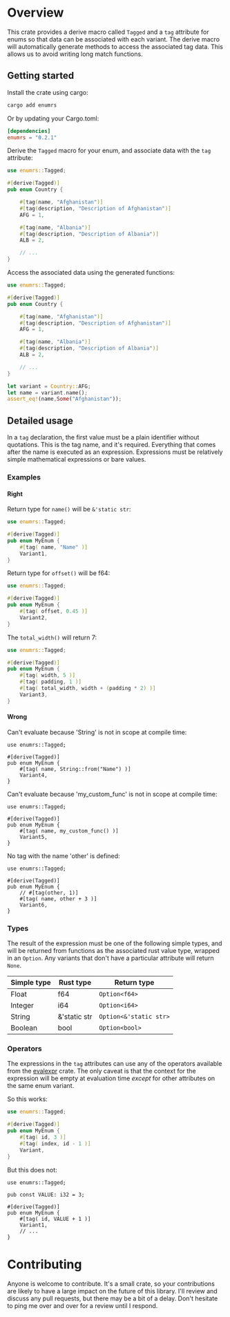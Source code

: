 # Overview

This crate provides a derive macro called `Tagged` and a `tag` attribute for enums so that data can be associated with each variant. The derive macro will automatically generate methods to access the associated tag data. This allows us to avoid writing long match functions.

## Getting started

Install the crate using cargo:

```bash
cargo add enumrs
```

Or by updating your Cargo.toml:

```toml
[dependencies]
enumrs = "0.2.1"
```

Derive the `Tagged` macro for your enum, and associate data with the `tag` attribute:

```rust
use enumrs::Tagged;

#[derive(Tagged)]
pub enum Country {

    #[tag(name, "Afghanistan")]
    #[tag(description, "Description of Afghanistan")]
	AFG = 1,

    #[tag(name, "Albania")]
    #[tag(description, "Description of Albania")]
	ALB = 2,

    // ...
}
```

Access the associated data using the generated functions:

```rust
use enumrs::Tagged;

#[derive(Tagged)]
pub enum Country {

    #[tag(name, "Afghanistan")]
    #[tag(description, "Description of Afghanistan")]
	AFG = 1,

    #[tag(name, "Albania")]
    #[tag(description, "Description of Albania")]
	ALB = 2,

    // ...
}

let variant = Country::AFG;
let name = variant.name();
assert_eq!(name,Some("Afghanistan"));
```

## Detailed usage

In a `tag` declaration, the first value must be a plain identifier without quotations. This is the tag name, and it's required. Everything that comes after the name is executed as an expression. Expressions must be relatively simple mathematical expressions or bare values.

### Examples

#### Right

Return type for `name()` will be `&'static str`:

```rust
use enumrs::Tagged;

#[derive(Tagged)]
pub enum MyEnum {
    #[tag( name, "Name" )]
    Variant1,
}
```

Return type for `offset()` will be f64:

```rust
use enumrs::Tagged;

#[derive(Tagged)]
pub enum MyEnum {
    #[tag( offset, 0.45 )]
    Variant2,
}
```

The `total_width()` will return 7:

```rust
use enumrs::Tagged;

#[derive(Tagged)]
pub enum MyEnum {
    #[tag( width, 5 )]
    #[tag( padding, 1 )]
    #[tag( total_width, width + (padding * 2) )]
    Variant3,
}
```

#### Wrong

Can't evaluate because 'String' is not in scope at compile time:

```compile_fail
use enumrs::Tagged;

#[derive(Tagged)]
pub enum MyEnum {
    #[tag( name, String::from("Name") )]
    Variant4,
}
```

Can't evaluate because 'my_custom_func' is not in scope at compile time:

```compile_fail
use enumrs::Tagged;

#[derive(Tagged)]
pub enum MyEnum {
    #[tag( name, my_custom_func() )]
    Variant5,
}
```

No tag with the name 'other' is defined:

```compile_fail
use enumrs::Tagged;

#[derive(Tagged)]
pub enum MyEnum {
    // #[tag(other, 1)]
    #[tag( name, other + 3 )]
    Variant6,
}
```

### Types

The result of the expression must be one of the following simple types, and will be returned from functions as the associated rust value type, wrapped in an `Option`. Any variants that don't have a particular attribute will return `None`.

| Simple type | Rust type    | Return type            |
| --          | --           | --                     |
| Float       | f64          | `Option<f64>`          |
| Integer     | i64          | `Option<i64>`          |
| String      | &'static str | `Option<&'static str>` |
| Boolean     | bool         | `Option<bool>`         | 

### Operators

The expressions in the `tag` attributes can use any of the operators available from the [evalexpr](https://github.com/ISibboI/evalexpr?tab=readme-ov-file#operators) crate. The only caveat is that the context for the expression will be empty at evaluation time *except* for other attributes on the same enum variant.

So this works:

```rust
use enumrs::Tagged;

#[derive(Tagged)]
pub enum MyEnum {
    #[tag( id, 3 )]
    #[tag( index, id - 1 )]
    Variant,
}
```

But this does not:

```compile_fail
use enumrs::Tagged;

pub const VALUE: i32 = 3;

#[derive(Tagged)]
pub enum MyEnum {
    #[tag( id, VALUE + 1 )]
    Variant1,
    // ...
}
```

# Contributing

Anyone is welcome to contribute. It's a small crate, so your contributions are likely to have a large impact on the future of this library. I'll review and discuss any pull requests, but there may be a bit of a delay. Don't hesitate to ping me over and over for a review until I respond.
